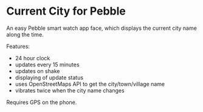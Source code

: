 # Current City for Pebble

An easy Pebble smart watch app face, which displays the current city name along the time.

Features:

- 24 hour clock
- updates every 15 minutes
- updates on shake
- displaying of update status
- uses OpenStreetMaps API to get the city/town/village name
- vibrates twice when the city name changes

Requires GPS on the phone.
